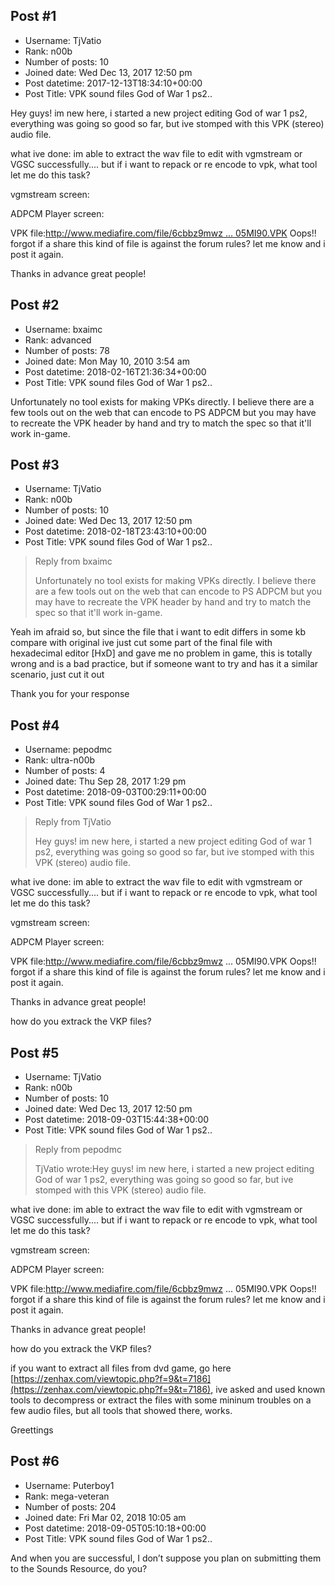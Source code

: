 ## Post #1
- Username: TjVatio
- Rank: n00b
- Number of posts: 10
- Joined date: Wed Dec 13, 2017 12:50 pm
- Post datetime: 2017-12-13T18:34:10+00:00
- Post Title: VPK sound files God of War 1 ps2..

Hey guys! im new here, i started a new project editing God of war 1 ps2, everything was going so good so far, but ive stomped with this VPK (stereo) audio file.

what ive done:
im able to extract the wav file to edit with vgmstream or VGSC successfully....
but if i want to repack or re encode to vpk, what tool let me do this task?

vgmstream screen:


ADPCM Player screen:


VPK file:[http://www.mediafire.com/file/6cbbz9mwz ... 05MI90.VPK](http://www.mediafire.com/file/6cbbz9mwz8v7arn/A05MI90.VPK)
Oops!! forgot if a share this kind of file is against the forum rules? let me know and i post it again.

Thanks in advance great people!
## Post #2
- Username: bxaimc
- Rank: advanced
- Number of posts: 78
- Joined date: Mon May 10, 2010 3:54 am
- Post datetime: 2018-02-16T21:36:34+00:00
- Post Title: VPK sound files God of War 1 ps2..

Unfortunately no tool exists for making VPKs directly. I believe there are a few tools out on the web that can encode to PS ADPCM but you may have to recreate the VPK header by hand and try to match the spec so that it'll work in-game.
## Post #3
- Username: TjVatio
- Rank: n00b
- Number of posts: 10
- Joined date: Wed Dec 13, 2017 12:50 pm
- Post datetime: 2018-02-18T23:43:10+00:00
- Post Title: VPK sound files God of War 1 ps2..

> Reply from bxaimc
>
> Unfortunately no tool exists for making VPKs directly. I believe there are a few tools out on the web that can encode to PS ADPCM but you may have to recreate the VPK header by hand and try to match the spec so that it'll work in-game.

Yeah im afraid so, but since the file that i want to edit differs in some kb compare with original ive just cut some part of the final file with hexadecimal editor [HxD] and gave me no problem in game, this is totally wrong and is a bad practice,  but if someone want to try and has it a similar scenario, just cut it out 

Thank you for your response
## Post #4
- Username: pepodmc
- Rank: ultra-n00b
- Number of posts: 4
- Joined date: Thu Sep 28, 2017 1:29 pm
- Post datetime: 2018-09-03T00:29:11+00:00
- Post Title: VPK sound files God of War 1 ps2..

> Reply from TjVatio
>
> Hey guys! im new here, i started a new project editing God of war 1 ps2, everything was going so good so far, but ive stomped with this VPK (stereo) audio file.

what ive done:
im able to extract the wav file to edit with vgmstream or VGSC successfully....
but if i want to repack or re encode to vpk, what tool let me do this task?

vgmstream screen:


ADPCM Player screen:


VPK file:http://www.mediafire.com/file/6cbbz9mwz ... 05MI90.VPK
Oops!! forgot if a share this kind of file is against the forum rules? let me know and i post it again.

Thanks in advance great people!


how do you extrack the VKP files?
## Post #5
- Username: TjVatio
- Rank: n00b
- Number of posts: 10
- Joined date: Wed Dec 13, 2017 12:50 pm
- Post datetime: 2018-09-03T15:44:38+00:00
- Post Title: VPK sound files God of War 1 ps2..

> Reply from pepodmc
>
> TjVatio wrote:Hey guys! im new here, i started a new project editing God of war 1 ps2, everything was going so good so far, but ive stomped with this VPK (stereo) audio file.

what ive done:
im able to extract the wav file to edit with vgmstream or VGSC successfully....
but if i want to repack or re encode to vpk, what tool let me do this task?

vgmstream screen:


ADPCM Player screen:


VPK file:http://www.mediafire.com/file/6cbbz9mwz ... 05MI90.VPK
Oops!! forgot if a share this kind of file is against the forum rules? let me know and i post it again.

Thanks in advance great people!  


how do you extrack the VKP files?

if you want to extract all files from dvd game, go here [https://zenhax.com/viewtopic.php?f=9&t=7186](https://zenhax.com/viewtopic.php?f=9&t=7186), ive asked and used known tools to decompress or extract the files with some mininum troubles on a few audio files, but all tools that showed there, works.

Greettings
## Post #6
- Username: Puterboy1
- Rank: mega-veteran
- Number of posts: 204
- Joined date: Fri Mar 02, 2018 10:05 am
- Post datetime: 2018-09-05T05:10:18+00:00
- Post Title: VPK sound files God of War 1 ps2..

And when you are successful, I don’t suppose you plan on submitting them to the Sounds Resource, do you?
